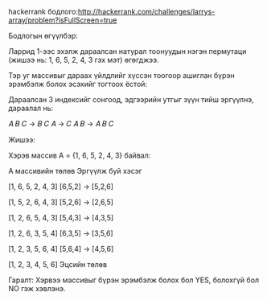 hackerrank бодлого:http://hackerrank.com/challenges/larrys-array/problem?isFullScreen=true

Бодлогын өгүүлбэр:

Ларрид 1-ээс эхэлж дараалсан натурал тоонуудын нэгэн пермутаци (жишээ нь: 1, 6, 5, 2, 4, 3 гэх мэт) өгөгджээ.

Тэр уг массивыг дараах үйлдлийг хүссэн тоогоор ашиглан бүрэн эрэмбэлж болох эсэхийг тогтоох ёстой:

Дараалсан 3 индексийг сонгоод, эдгээрийн утгыг зүүн тийш эргүүлнэ, дараалал нь:

𝐴
𝐵
𝐶
→
𝐵
𝐶
𝐴
→
𝐶
𝐴
𝐵
→
𝐴
𝐵
𝐶

Жишээ:

Хэрэв массив A = {1, 6, 5, 2, 4, 3} байвал:

A массивийн төлөв	Эргүүлж буй хэсэг

[1, 6, 5, 2, 4, 3]	[6,5,2] → [5,2,6]

[1, 5, 2, 6, 4, 3]	[5,2,6] → [2,6,5]

[1, 2, 6, 5, 4, 3]	[5,4,3] → [4,3,5]

[1, 2, 6, 3, 5, 4]	[6,3,5] → [3,5,6]

[1, 2, 3, 5, 6, 4]	[5,6,4] → [4,5,6]

[1, 2, 3, 4, 5, 6]	Эцсийн төлөв

 Гаралт:
Хэрвээ массивыг бүрэн эрэмбэлж болох бол YES,
болохгүй бол NO гэж хэвлэнэ.
